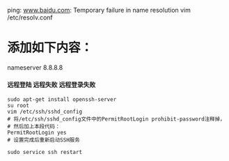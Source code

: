 
ping: www.baidu.com: Temporary failure in name resolution
vim /etc/resolv.conf
# 添加如下内容：
nameserver 8.8.8.8
#### 远程登陆 远程失败  远程登录失败
```shell
sudo apt-get install openssh-server
su root
vim /etc/ssh/sshd_config
# 将/etc/ssh/sshd_config文件中的PermitRootLogin prohibit-password注释掉，
# 然后加上本段代码：
PermitRootLogin yes
# 设置完成后重新启动SSH服务

sudo service ssh restart
```